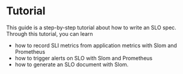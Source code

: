 # Tutorial

This guide is a step-by-step tutorial about how to write an SLO spec. Through this tutorial, you can learn

- how to record SLI metrics from application metrics with Slom and Prometheus
- how to trigger alerts on SLO with Slom and Prometheus
- how to generate an SLO document with Slom.
